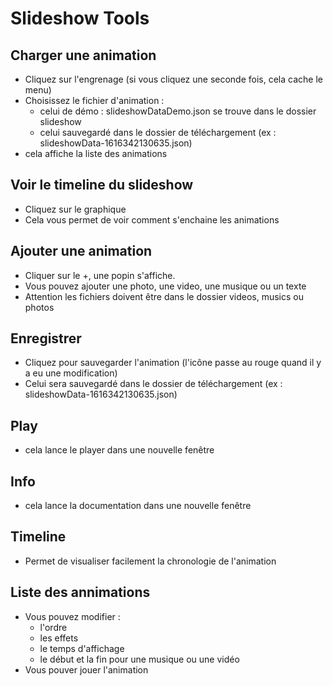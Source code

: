 # Slideshow Tools

## Charger une animation 

- Cliquez sur l'engrenage (si vous cliquez une seconde fois, cela cache le menu)
- Choisissez le fichier d'animation :
  - celui de démo : slideshowDataDemo.json se trouve dans le dossier slideshow
  - celui sauvegardé dans le dossier de téléchargement (ex : slideshowData-1616342130635.json)
- cela affiche la liste des animations 

## Voir le timeline du slideshow

- Cliquez sur le graphique
- Cela vous permet de voir comment s'enchaine les animations

## Ajouter une animation 

- Cliquer sur le +, une popin s'affiche.
- Vous pouvez ajouter une photo, une video, une musique ou un texte
- Attention les fichiers doivent être dans le dossier videos, musics ou photos

## Enregistrer 

- Cliquez pour sauvegarder l'animation  (l'icône passe au rouge quand il y a eu une modification)
- Celui sera sauvegardé dans le dossier de téléchargement (ex : slideshowData-1616342130635.json)

## Play 

- cela lance le player dans une nouvelle fenêtre

## Info

- cela lance la documentation dans une nouvelle fenêtre

## Timeline 

- Permet de visualiser facilement la chronologie de l'animation

## Liste des annimations

- Vous pouvez modifier : 
  - l'ordre
  - les effets
  - le temps d'affichage
  - le début et la fin pour une musique ou une vidéo
- Vous pouver jouer l'animation
